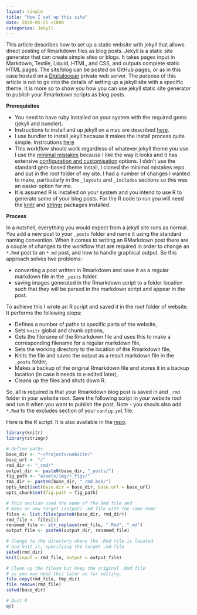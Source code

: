 ```yaml
---
layout: single
title: "How I set up this site"
date: 2020-05-21 +1000
categories: Jekyll
---
```


This article describes how to set up a static website with jekyll that allows direct posting of Rmarkdown files as blog posts. Jekyll is a static site generator that can create simple sites or blogs. It takes pages input in Markdown, Textile, Liquid, HTML, and CSS, and outputs complete static HTML pages. The site/blog can be posted on  GitHub pages, or as in this case hosted on a [Digitalocean](https://digitalocean.com) private web server. 
The purpose of this article is not to go into the details of setting up a jekyll site with a specific theme. It is  more so to show you how you can use jekyll static site generator to publish your Rmarkdown scripts as blog posts.

**Prerequisites**

- You need to have ruby installed on your system with the required gems (jekyll and bundler). 
- Instructions to install and up jekyll on a mac are described [here](https://jekyllrb.com/docs/installation/macos/).
- I use bundler to install jekyll  because it makes the install process quite simple. Instrcutions [here](https://jekyllrb.com/tutorials/using-jekyll-with-bundler/)
- This workflow should work regardless of whatever jekyll theme you use. I use  the [minimal mistakes](https://mmistakes.github.io/minimal-mistakes/) because I like the way it looks and it has extensive [configuration and customisation](https://mmistakes.github.io/minimal-mistakes/docs/configuration/) options. I didn’t use the standard gem-based theme install, I cloned the minimal mistakes repo and put in the root folder of my site. I had a number of changes I wanted to make, particularly in the `_layouts` and `_includes` sections so this was an easier option for me.
- It is assumed R is installed on your system and you intend to use R to generate some of your blog posts. For the R code to run you will need the [knitr](https://yihui.org/knitr/) and [stringr](https://stringr.tidyverse.org/) packages installed.




**Process**

In a nutshell, everything you would expect from a jekyll site runs as normal. You add a new post to your `_posts` folder and name it using the standard naming convention. When it comes to writing an RMarkdown post there are a couple of changes to the workflow  that are required in order to change an `*.Rmd` post to an `*.md` post, and how to handle graphical output. So this approach solves two problems:

- converting a post written in Rmarkdown and save it as a regular markdown file in the `_posts` folder.
- saving images generated in the Rmarkdown script to a folder location such that they will be parsed in the markdown script and appear in the post.

To achieve this I wrote an R script and saved it in the root folder of website. It performs the following steps:

- Defines a number of paths to specific parts of the website,
- Sets `knitr` global and chunk options,
- Gets the filename of the Rmarkdown file and uses this to make a corresponding filename for a regular markdown file,
- Sets the working directory to the location of the Rmarkdown file,
- Knits the file and saves the output as a result markdown file in the `_posts` folder,
- Makes a backup of the original Rmarkdown file and stores it in a backup location (in case it needs to e edited later),
- Cleans up the files and shuts down R.

So, all is required is that your Rmarkdown blog post is saved in and `_rmd` folder in your website root. Save the following script in your website root and run it when you want to publish the post. Note - you shouls also add `*.Rmd` to the excludes section of your `config.yml` file.

Here is the R script. It is also available in the [repo](https://github.com/johnmarquess/website).

``` r
library(knitr)
library(stringr)

# Define paths
base_dir <- "~/Projects/website/"
base_url <- "/"
rmd_dir <- "_rmd/"
output_dir <- paste0(base_dir, "_posts/")
fig_path <- "assets/img/r_figs/"
tmp_dir <- paste0(base_dir, "_rmd.bak/")
opts_knit$set(base.dir = base_dir, base.url = base_url)
opts_chunk$set(fig.path = fig_path)

# This section used the name of the Rmd file and
# maes an new target (output) .md file with the same name
files <- list.files(paste0(base_dir, rmd_dir))
rmd_file <- files[1]
renamed_file <- str_replace(rmd_file, ".Rmd", ".md")
output_file <- paste0(output_dir, renamed_file)

# Change to the directory where the .Rmd file is located
# and knit it, specifying the target .md file
setwd(rmd_dir)
knit(input = rmd_file, output = output_file)

# Clean up the filesm but keep the original .Rmd file
# as you may need this later on for editing.
file.copy(rmd_file, tmp_dir)
file.remove(rmd_file)
setwd(base_dir)

# Quit R
q()

```
